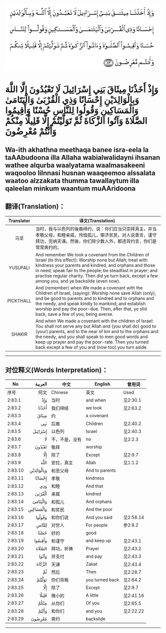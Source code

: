 ![002:083](images/002_083.gif)

#   وَإِذْ أَخَذْنَا مِيثَاقَ بَنِي إِسْرَائِيلَ لَا تَعْبُدُونَ إِلَّا اللَّهَ وَبِالْوَالِدَيْنِ إِحْسَانًا وَذِي الْقُرْبَىٰ وَالْيَتَامَىٰ وَالْمَسَاكِينِ وَقُولُوا لِلنَّاسِ حُسْنًا وَأَقِيمُوا الصَّلَاةَ وَآتُوا الزَّكَاةَ ثُمَّ تَوَلَّيْتُمْ إِلَّا قَلِيلًا مِنْكُمْ وَأَنْتُمْ مُعْرِضُونَ

## Wa-ith akhathna meethaqa banee isra-eela la taAAbudoona illa Allaha wabialwalidayni ihsanan wathee alqurba waalyatama waalmasakeeni waqooloo lilnnasi husnan waaqeemoo alssalata waatoo alzzakata thumma tawallaytum illa qaleelan minkum waantum muAAridoona

## 翻译(Translation)：

| Translator | 译文(Translation)                                            |
| :--------: | ------------------------------------------------------------ |
|    马坚    | 当时，我与以色列的後裔缔约，说：你们应当只崇拜真主，并当孝敬父母，和睦亲戚，怜恤孤儿，赈济贫民，对人说善言，谨守拜功，完纳天课。然後，你们除少数人外，都违背约言，你们是常常爽约的。 |
|  YUSUFALI  | And remember We took a covenant from the Children of Israel (to this effect): Worship none but Allah; treat with kindness your parents and kindred, and orphans and those in need; speak fair to the people; be steadfast in prayer; and practise regular charity. Then did ye turn back, except a few among you, and ye backslide (even now). |
| PICKTHALL  | And (remember) when We made a covenant with the Children of Israel, (saying): Worship none save Allah (only), and be good to parents and to kindred and to orphans and the needy, and speak kindly to mankind; and establish worship and pay the poor-due. Then, after that, ye slid back, save a few of you, being averse. |
|   SHAKIR   | And when We made a covenant with the children of Israel: You shall not serve any but Allah and (you shall do) good to (your) parents, and to the near of kin and to the orphans and the needy, and you shall speak to men good words and keep up prayer and pay the poor-rate. Then you turned back except a few of you and (now too) you turn aside. |

---

## 对位释义(Words Interpretation)：

| No      |    العربية | 中文           | English         | 曾用词    |
| ------- | ---------: | -------------- | --------------- | --------- |
| 序号    |       阿文 | Chinese        | 英文            | Used      |
| 2:83.1  |        وَإِذْ | 当时           | and when        | 见2:30.1  |
| 2:83.2  |      أَخَذْنَا | 我们缔结       | we took         | 见2:63.2  |
| 2:83.3  |      مِيثَاقَ | 约             | a covenant      |           |
| 2:83.4  |        بَنِي | 后裔           | Children        | 见2:40.2  |
| 2:83.5  |    إِسْرَائِيلَ | 以色列         | Israel          | 见2:40.3  |
| 2:83.6  |         لَا | 不，不是，没有 | no              | 见2:2.3   |
| 2:83.7  |     تَعْبُدُونَ | 敬拜           | worship         |           |
| 2:83.8  |        إِلَّا | 除了           | Except          | 见2:9.7   |
| 2:83.9  |       اللَّهَ | 安拉，真主     | Allah           | 见1:1.2   |
| 2:83.10 | وَبِالْوَالِدَيْنِ | 和至父母       | And to parents  |           |
| 2:83.11 |     إِحْسَانًا | 孝敬           | kindness        |           |
| 2:83.12 |        وَذِي | 和睦           | And that        |           |
| 2:83.13 |     الْقُرْبَىٰ | 亲属           | kindred         |           |
| 2:83.14 |   وَالْيَتَامَىٰ | 和孤儿         | And orphans     |           |
| 2:83.15 |  وَالْمَسَاكِينِ | 和贫民         | And the poor    |           |
| 2:83.16 |     وَقُولُوا | 和你们说       | And you said    | 见2:58.14 |
| 2:83.17 |      لِلنَّاسِ | 对世人         | For people      | 参2:8.2   |
| 2:83.18 |       حُسْنًا | 好的           | good            |           |
| 2:83.19 |    وَأَقِيمُوا | 和谨守         | and keep up     | 见2:43.1  |
| 2:83.20 |     الصَّلَاةَ | 拜功，祈祷     | Prayer          | 见2:43.2  |
| 2:83.21 |      وَآتُوا | 并支付         | and pay         | 见2:43.3  |
| 2:83.22 |     الزَّكَاةَ | 天课           | Zakat           | 见2:43.4  |
| 2:83.23 |         ثُمَّ | 然后           | Then            | 见2:28.7  |
| 2:83.24 |     تَوَلَّيْتُمْ | 你们背叛       | you turned back | 见2:64.2  |
| 2:83.25 |        إِلَّا | 除了           | Except          | 见2:9.7   |
| 2:83.26 |      قَلِيلًا | 微小的         | A little        | 见2:41.16 |
| 2:83.27 |       مِنْكُمْ | 从你们         | Of you          | 见2:65.5  |
| 2:83.28 |      وَأَنْتُمْ | 和你们         | and you         | 见2:22.22 |
| 2:83.29 |     مُعْرِضُونَ | 爽约           | backslide       |           |

---
